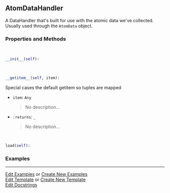 ## <a id="McUtils.Data.AtomData.AtomDataHandler">AtomDataHandler</a>
A DataHandler that's built for use with the atomic data we've collected.
Usually used through the `AtomData` object.

### Properties and Methods
<a id="McUtils.Data.AtomData.AtomDataHandler.__init__" class="docs-object-method">&nbsp;</a>
```python
__init__(self): 
```

<a id="McUtils.Data.AtomData.AtomDataHandler.__getitem__" class="docs-object-method">&nbsp;</a>
```python
__getitem__(self, item): 
```
Special cases the default getitem so tuples are mapped
- `item`: `Any`
    >No description...
- `:returns`: `_`
    >No description...

<a id="McUtils.Data.AtomData.AtomDataHandler.load" class="docs-object-method">&nbsp;</a>
```python
load(self): 
```

### Examples




___

[Edit Examples](https://github.com/McCoyGroup/McUtils/edit/edit/ci/examples/ci/docs/McUtils/Data/AtomData/AtomDataHandler.md) or 
[Create New Examples](https://github.com/McCoyGroup/McUtils/new/edit/?filename=ci/examples/ci/docs/McUtils/Data/AtomData/AtomDataHandler.md) <br/>
[Edit Template](https://github.com/McCoyGroup/McUtils/edit/edit/ci/docs/ci/docs/McUtils/Data/AtomData/AtomDataHandler.md) or 
[Create New Template](https://github.com/McCoyGroup/McUtils/new/edit/?filename=ci/docs/templates/ci/docs/McUtils/Data/AtomData/AtomDataHandler.md) <br/>
[Edit Docstrings](https://github.com/McCoyGroup/McUtils/edit/edit/McUtils/Data/AtomData.py?message=Update%20Docs)